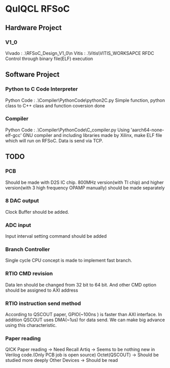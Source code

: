 # QuIQCL RFSoC
## Hardware Project
### V1_0
Vivado : .\RFSoC_Design_V1_0\n
Vitis : .\Vitis\VITIS_WORKSAPCE
RFDC Control through binary file(ELF) execution
## Software Project
### Python to C Code Interpreter
Python Code : .\Compiler\PythonCode\python2C.py
Simple function, python class to C++ class and function coversion done
### Compiler
Python Code : .\Compiler\PythonCode\C_compiler.py
Using 'aarch64-none-elf-gcc' GNU compiler and including libraries made by Xilinx, make ELF file which will run on RFSoC. 
Data is send via TCP.

## TODO
### PCB
Should be made with D2S IC chip.
800MHz version(with TI chip) and higher version(with 3 high frequency OPAMP manually) should be made separately
### 8 DAC output
Clock Buffer should be added.
### ADC input
Input interval setting command should be added
### Branch Controller
Single cycle CPU concept is made to implement fast branch.
### RTIO CMD revision
Data len should be changed from 32 bit to 64 bit. And other CMD option should be assigned to AXI address
### RTIO instruction send method
According to QSCOUT paper, GPIO(~100ns ) is faster than AXI interface. In addition QSCOUT uses DMA(~1us) for data send. We can make big advance using this characteristic.
### Paper reading
QICK Paper reading -> Need Recall
Artiq -> Seems to be nothing new in Verilog code.(Only PCB job is open source)
Octet(QSCOUT) -> Should be studied more deeply
Other Devices -> Should be read
